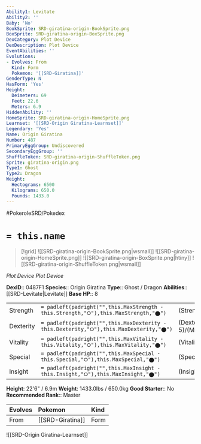 ```yaml
---
Ability1: Levitate
Ability2: ''
Baby: 'No'
BookSprite: SRD-giratina-origin-BookSprite.png
BoxSprite: SRD-giratina-origin-BoxSprite.png
DexCategory: Plot Device
DexDescription: Plot Device
EventAbilities: ''
Evolutions:
- Evolves: From
  Kind: Form
  Pokemon: '[[SRD-Giratina]]'
GenderType: N
HasForm: 'Yes'
Height:
  Deimeters: 69
  Feet: 22.6
  Meters: 6.9
HiddenAbility: ''
HomeSprite: SRD-giratina-origin-HomeSprite.png
Learnset: '[[SRD-Origin Giratina-Learnset]]'
Legendary: 'Yes'
Name: Origin Giratina
Number: 487
PrimaryEggGroup: Undiscovered
SecondaryEggGroup: ''
ShuffleToken: SRD-giratina-origin-ShuffleToken.png
Sprite: giratina-origin.png
Type1: Ghost
Type2: Dragon
Weight:
  Hectograms: 6500
  Kilograms: 650.0
  Pounds: 1433.0
---
```


#PokeroleSRD/Pokedex

# `= this.name`

> [!grid]
> ![[SRD-giratina-origin-BookSprite.png|wsmall]]
> ![[SRD-giratina-origin-HomeSprite.png]]
> ![[SRD-giratina-origin-BoxSprite.png|htiny]]
> ![[SRD-giratina-origin-ShuffleToken.png|wsmall]]


*Plot Device*
*Plot Device*

**DexID**:: 0487F1
**Species**:: Origin Giratina
**Type**:: Ghost / Dragon
**Abilities**:: [[SRD-Levitate|Levitate]]
**Base HP**:: 8

|           |                                                                                        |                                          |
| --------- | -------------------------------------------------------------------------------------- | ---------------------------------------- |
| Strength  | `= padleft(padright("",this.MaxStrength - this.Strength,"⭘"),this.MaxStrength,"⬤")`    | (Strength::7)/(MaxStrength::7)   |
| Dexterity | `= padleft(padright("",this.MaxDexterity - this.Dexterity,"⭘"),this.MaxDexterity,"⬤")` | (Dexterity:: 5)/(MaxDexterity::5) |
| Vitality  | `= padleft(padright("",this.MaxVitality - this.Vitality,"⭘"),this.MaxVitality,"⬤")`    | (Vitality::6)/(MaxVitality::6)   |
| Special   | `= padleft(padright("",this.MaxSpecial - this.Special,"⭘"),this.MaxSpecial,"⬤")`       | (Special::7)/(MaxSpecial::7)     |
| Insight   | `= padleft(padright("",this.MaxInsight - this.Insight,"⭘"),this.MaxInsight,"⬤")`       | (Insight::6)/(MaxInsight::6)     |

**Height**: 22'6" / 6.9m
**Weight**: 1433.0lbs / 650.0kg
**Good Starter**:: No
**Recommended Rank**:: Master

| Evolves   | Pokemon          | Kind   |
|:----------|:-----------------|:-------|
| From      | [[SRD-Giratina]] | Form   |

![[SRD-Origin Giratina-Learnset]]